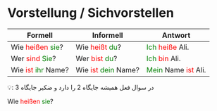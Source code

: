 # Vorstellung / Sichvorstellen

| **Formell** | **Informell** |  Antwort |
|---|---|---|
| Wie <a style="color:Red">heißen</a> <font color="Green">sie</font>? | Wie <font color="Red">heißt</font> <font color="Green">du</font>? |<font color="Green">Ich</font> <font color="Red">heiße</font> Ali.|
| Wer <font color="Red">sind</font> <font color="Green">Sie</font>? | Wer <font color="Red">bist</font> <font color="Green">du</font>?| <font color="Green">Ich</font> <font color="Red">bin</font> Ali.|
| Wie <font color="Red">ist</font> <font color="Green">ihr</font> Name? | Wie <font color="Red">ist</font> <font color="Green">dein</font> Name?| <font color="Green">Mein</font> Name <font color="Red">ist</font> Ali.|


:bulb:: در سوال فعل همیشه جایگاه 2 را دارد و ضکیر جایگاه 3


Wie <a style="color:Red">heißen</a> <font color="Green">sie</font>? 
